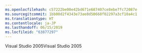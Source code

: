 ```yaml
---
ms.openlocfilehash: c57222be00e42bd671e687407ce8ebe7fc72087e
ms.sourcegitcommit: 1bb00d2f4343e73ae8d58668f02297a3cf10a4c1
ms.translationtype: HT
ms.contentlocale: ja-JP
ms.lasthandoff: 06/15/2019
ms.locfileid: "63877297"
---
```

<span data-ttu-id="d8518-101">Visual Studio 2005</span><span class="sxs-lookup"><span data-stu-id="d8518-101">Visual Studio 2005</span></span>